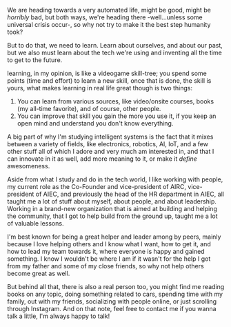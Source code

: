 We are heading towards a very automated life, might be good, might be *horribly* bad, but both ways, we're heading there -well...unless some universal crisis occur-, so why not try to make it the best step humanity took?

But to do that, we need to learn. Learn about ourselves, and about our past, but we also must learn about the tech we're using and inventing all the time to get to the future.

learning, in my opinion, is like a videogame skill-tree; you spend some points (time and effort) to learn a new skill, once that is done, the skill is yours, what makes learning in real life great though is two things:
1) You can learn from various sources, like video/onsite courses, books (my all-time favorite), and of course, other people.
2) You can improve that skill you gain the more you use it, if you keep an open mind and understand you don't know everything.

A big part of why I'm studying intelligent systems is the fact that it mixes between a variety of fields, like electronics, robotics, AI, IoT, and a few other stuff all of which I adore and very much am interested in, and that I can innovate in it as well, add more meaning to it, or make it *define* awesomeness.

Aside from what I study and do in the tech world, I like working with people, my current role as the Co-Founder and vice-president of AIRC, vice-president of AIEC, and previously the head of the HR department in AIEC, all taught me a lot of stuff about myself, about people, and about leadership.
Working in a brand-new organization that is aimed at building and helping the community, that I got to help build from the ground up, taught me a lot of valuable lessons.

I'm best known for being a great helper and leader among by peers, mainly because I love helping others and I know what I want, how to get it, and how to lead my team towards it, where everyone is happy and gained something.
I know I wouldn't be where I am if it wasn't for the help I got from my father and some of my close friends, so why not help others become great as well.

But behind all that, there is also a real person too, you might find me reading books on any topic, doing something related to cars, spending time with my family, out with my friends, socializing with people online, or just scrolling through Instagram.
And on that note, feel free to contact me if you wanna talk a little, I'm always happy to talk!
<!---
MarwanMohammed2500/MarwanMohammed2500 is a ✨ special ✨ repository because its `README.md` (this file) appears on your GitHub profile.
You can click the Preview link to take a look at your changes.
--->
